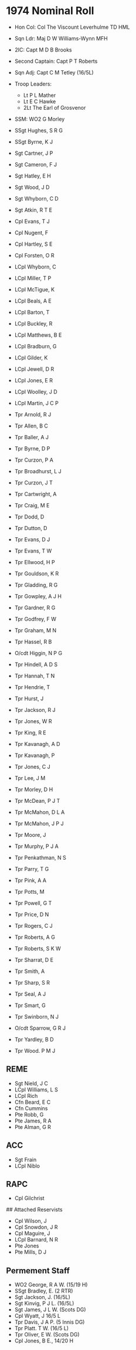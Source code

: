 # 1974 Nominal Roll

* Hon Col: Col The Viscount Leverhulme TD HML
* Sqn Ldr: Maj D W Williams-Wynn MFH
* 2IC: Capt M D B Brooks
* Second Captain: Capt P T Roberts
* Sqn Adj: Capt C M Tetley (16/5L)
* Troop Leaders:
  * Lt P L Mather
  * Lt E C Hawke
  * 2Lt The Earl of Grosvenor
* SSM: WO2 G Morley

* SSgt Hughes, S R G
* SSgt Byrne, K J
* Sgt Cartner, J P
* Sgt Cameron, F J
* Sgt Hatley, E H
* Sgt Wood, J D
* Sgt Whyborn, C D
* Sgt Atkin, R T E
* Cpl Evans, T J
* Cpl Nugent, F
* Cpl Hartley, S E
* Cpl Forsten, O R
* LCpl Whyborn, C
* LCpl Miller, T P
* LCpl McTigue, K
* LCpl Beals, A E
* LCpl Barton, T
* LCpl Buckley, R
* LCpl Matthews, B E
* LCpl Bradburn, G
* LCpl Gilder, K
* LCpl Jewell, D R
* LCpl Jones, E R
* LCpl Woolley, J D
* LCpl Martin, J C P
* Tpr Arnold, R J
* Tpr Allen, B C
* Tpr Baller, A J
* Tpr Byrne, D P
* Tpr Curzon, P A
* Tpr Broadhurst, L J
* Tpr Curzon, J T
* Tpr Cartwright, A
* Tpr Craig, M E
* Tpr Dodd, D
* Tpr Dutton, D
* Tpr Evans, D J
* Tpr Evans, T W
* Tpr Ellwood, H P
* Tpr Gouldson, K R
* Tpr Gladding, R G
* Tpr Gowpley, A J H
* Tpr Gardner, R G
* Tpr Godfrey, F W
* Tpr Graham, M N
* Tpr Hassel, R B
* O/cdt Higgin, N P G
* Tpr Hindell, A D S
* Tpr Hannah, T N
* Tpr Hendrie, T
* Tpr Hurst, J
* Tpr Jackson, R J
* Tpr Jones, W R
* Tpr King, R E
* Tpr Kavanagh, A D
* Tpr Kavanagh, P
* Tpr Jones, C J
* Tpr Lee, J M
* Tpr Morley, D H
* Tpr McDean, P J T
* Tpr McMahon, D L A
* Tpr McMahon, J P J
* Tpr Moore, J
* Tpr Murphy, P J A
* Tpr Penkathman, N S
* Tpr Parry, T G
* Tpr Pink, A A
* Tpr Potts, M
* Tpr Powell, G T
* Tpr Price, D N
* Tpr Rogers, C J
* Tpr Roberts, A G
* Tpr Roberts, S K W
* Tpr Sharrat, D E
* Tpr Smith, A
* Tpr Sharp, S R
* Tpr Seal, A J
* Tpr Smart, G
* Tpr Swinborn, N J
* O/cdt Sparrow, G R J
* Tpr Yardley, B D
* Tpr Wood. P M J

## REME

* Sgt Nield, J C
* LCpl Williams, L S
* LCpl Rich
* Cfn Beard, E C
* Cfn Cummins
* Pte Robb, G
* Pte James, R A
* Pte Alman, G R

## ACC

* Sgt Frain
* LCpl Niblo

## RAPC

* Cpl Gilchrist

## Attached Reservists

* Cpl Wilson, J
* Cpl Snowdon, J R
* Cpl Maguire, J
* LCpl Barnard, N R
* Pte Jones
* Pte Mills, D J

## Permement Staff

* WO2 George, R A W. (15/19 H)
* SSgt Bradley, E. (2 RTR)
* Sgt Jackson, J. (16/5L)
* Sgt Kinvig, P J L. (16/5L)
* Sgt James, J L W. (Scots DG)
* Cpl Wyatt, J 16/5 L
* Tpr Davis, J A P. (5 Innis DG)
* Tpr Platt. T W. (16/5 L)
* Tpr Oliver, E W. (Scots DG)
* Cpl Jones, B E., 14/20 H
